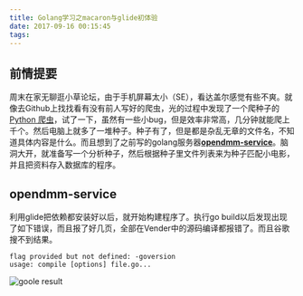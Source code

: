 ```yaml
---
title: Golang学习之macaron与glide初体验
date: 2017-09-16 00:15:45
tags:
---
```




## 前情提要

周末在家无聊逛小草论坛，由于手机屏幕太小（SE），看达盖尔感觉有些不爽。就像去Github上找找看有没有前人写好的爬虫，光的过程中发现了一个爬种子的[Python 爬虫](https://github.com/chuxiuhong/spider1024)，试了一下，虽然有一些小bug，但是效率非常高，几分钟就能爬上千个。然后电脑上就多了一堆种子。种子有了，但是都是杂乱无章的文件名，不知道具体内容是什么。而且想到了之前写的golang服务器[**opendmm-service**](https://github.com/GeorgeYuen/opendmm-service)。脑洞大开，就准备写一个分析种子，然后根据种子里文件列表来为种子匹配小电影，并且把资料存入数据库的程序。



##  **opendmm-service**











利用glide把依赖都安装好以后，就开始构建程序了。执行go build以后发现出现了如下错误，而且报了好几页，全部在Vender中的源码编译都报错了。而且谷歌搜不到结果。

```shell
flag provided but not defined: -goversion
usage: compile [options] file.go...
```

![goole result](https://ws4.sinaimg.cn/large/006tKfTcgy1fjn05f603ej30lt0d074x.jpg)